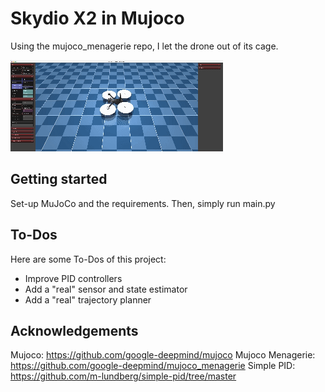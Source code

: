 # Skydio X2 in Mujoco

Using the mujoco_menagerie repo, I let the drone out of its cage.

![Alt Text](assets/demo.gif)

## Getting started
Set-up MuJoCo and the requirements. Then, simply run main.py

## To-Dos
Here are some To-Dos of this project:

- Improve PID controllers
- Add a "real" sensor and state estimator
- Add a "real" trajectory planner

## Acknowledgements
Mujoco: https://github.com/google-deepmind/mujoco
Mujoco Menagerie: https://github.com/google-deepmind/mujoco_menagerie
Simple PID: https://github.com/m-lundberg/simple-pid/tree/master